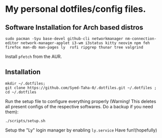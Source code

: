 # My personal dotfiles/config files.
## Software Installation for Arch based distros
```
sudo pacman -Syu base-devel github-cli networkmanager nm-connection-editor network-manager-applet i3-wm i3status kitty neovim npm feh firefox man-db man-pages ly  rofi ripgrep thunar tree valgrind
```
Install ```pfetch``` from the AUR.

## Installation
```
mkdir ~/.dotfiles;
git clone https://github.com/Syed-Taha-0/.dotfiles.git ~/.dotfiles ;
cd ~/.dotfiles
```

Run the setup file to configure everything properly (Warning! This deletes all present configs of the respective softwares.
Do a backup if you need them):
```
./scripts/setup.sh
```
Setup the "Ly" login manager by enabling ```ly.service```
Have fun!(hopefully)
